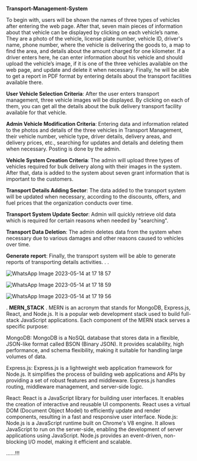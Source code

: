 **Transport-Management-System**

To begin with, users will be shown the names of three types of vehicles after entering the web page. After that, seven main pieces of information about that vehicle can be displayed by clicking on each vehicle’s name. They are a photo of the vehicle, license plate number, vehicle ID, driver's name, phone number, where the vehicle is delivering the goods to, a map to find the area, and details about the amount charged for one kilometer. If a driver enters here, he can enter information about his vehicle and should upload the vehicle’s image, if it is one of the three vehicles available on the web page, and update and delete it when necessary. Finally, he will be able to get a report in PDF format by entering details about the transport facilities available there.

**User Vehicle Selection Criteria**: After the user enters transport management, three vehicle images will be displayed. By clicking on each of them, you can get all the details about the bulk delivery transport facility available for that vehicle.

**Admin Vehicle Modification Criteria**: Entering data and information related to the photos and details of the three vehicles in Transport Management, their vehicle number, vehicle type, driver details, delivery areas, and delivery prices, etc., searching for updates and details and deleting them when necessary. Posting is done by the admin.

**Vehicle System Creation Criteria**: The admin will upload three types of vehicles required for bulk delivery along with their images in the system. After that, data is added to the system about seven grant information that is important to the customers.

**Transport Details Adding Sector**: The data added to the transport system will be updated when necessary, according to the discounts, offers, and fuel prices that the organization conducts over time.

**Transport System Update Sector**: Admin will quickly retrieve old data which is required for certain reasons when needed by "searching".

**Transport Data Deletion**: The admin deletes data from the system when necessary due to various damages and other reasons caused to vehicles over time.

**Generate report**: Finally, the transport system will be able to generate reports of transporting 
details activities. 
.
.

![WhatsApp Image 2023-05-14 at 17 18 57](https://github.com/Kesh17/transport-management/assets/105196447/470cdca1-0806-4037-bdd5-ef440a6ca857)


![WhatsApp Image 2023-05-14 at 17 18 59](https://github.com/Kesh17/transport-management/assets/105196447/c1c141f5-0b5d-4f18-b1ac-8c3da39b0f88)


![WhatsApp Image 2023-05-14 at 17 19 56](https://github.com/Kesh17/transport-management/assets/105196447/297ad86f-f003-4bdc-890e-57820293397f)

.
**MERN_STACK**
.
MERN is an acronym that stands for MongoDB, Express.js, React, and Node.js. It is a popular web development stack used to build full-stack JavaScript applications. Each component of the MERN stack serves a specific purpose:

MongoDB: MongoDB is a NoSQL database that stores data in a flexible, JSON-like format called BSON (Binary JSON). It provides scalability, high performance, and schema flexibility, making it suitable for handling large volumes of data.

Express.js: Express.js is a lightweight web application framework for Node.js. It simplifies the process of building web applications and APIs by providing a set of robust features and middleware. Express.js handles routing, middleware management, and server-side logic.

React: React is a JavaScript library for building user interfaces. It enables the creation of interactive and reusable UI components. React uses a virtual DOM (Document Object Model) to efficiently update and render components, resulting in a fast and responsive user interface.
Node.js: Node.js is a JavaScript runtime built on Chrome's V8 engine. It allows JavaScript to run on the server-side, enabling the development of server applications using JavaScript. Node.js provides an event-driven, non-blocking I/O model, making it efficient and scalable.

......!!!
